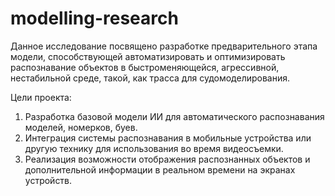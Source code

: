 # modelling-research

Данное исследование посвящено разработке предварительного этапа модели, способствующей автоматизировать и оптимизировать распознавание объектов в быстроменяющейся, агрессивной, нестабильной среде, такой, как трасса для судомоделирования.

Цели проекта:
1. Разработка базовой модели ИИ для автоматического распознавания моделей, номерков, буев.
2. Интеграция системы распознавания в мобильные устройства или другую технику для использования во время видеосъемки.
3. Реализация возможности отображения распознанных объектов и дополнительной информации в реальном времени на экранах устройств.













